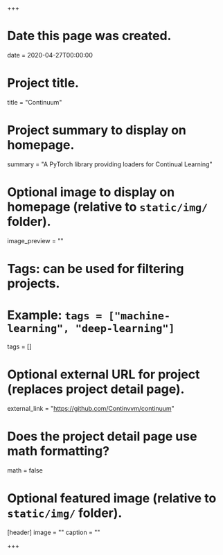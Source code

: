 +++
# Date this page was created.
date = 2020-04-27T00:00:00

# Project title.
title = "Continuum"

# Project summary to display on homepage.
summary = "A PyTorch library providing loaders for Continual Learning"

# Optional image to display on homepage (relative to `static/img/` folder).
image_preview = ""

# Tags: can be used for filtering projects.
# Example: `tags = ["machine-learning", "deep-learning"]`
tags = []

# Optional external URL for project (replaces project detail page).
external_link = "https://github.com/Continvvm/continuum"

# Does the project detail page use math formatting?
math = false

# Optional featured image (relative to `static/img/` folder).
[header]
image = ""
caption = ""

+++
